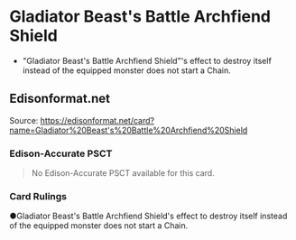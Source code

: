 # Gladiator Beast's Battle Archfiend Shield

*   "Gladiator Beast's Battle Archfiend Shield"'s effect to destroy itself instead of the equipped monster does not start a Chain.

## Edisonformat.net

Source: https://edisonformat.net/card?name=Gladiator%20Beast's%20Battle%20Archfiend%20Shield

### Edison-Accurate PSCT

> No Edison-Accurate PSCT available for this card.

### Card Rulings

●Gladiator Beast's Battle Archfiend Shield's effect to destroy itself instead of the equipped monster does not start a Chain.
            